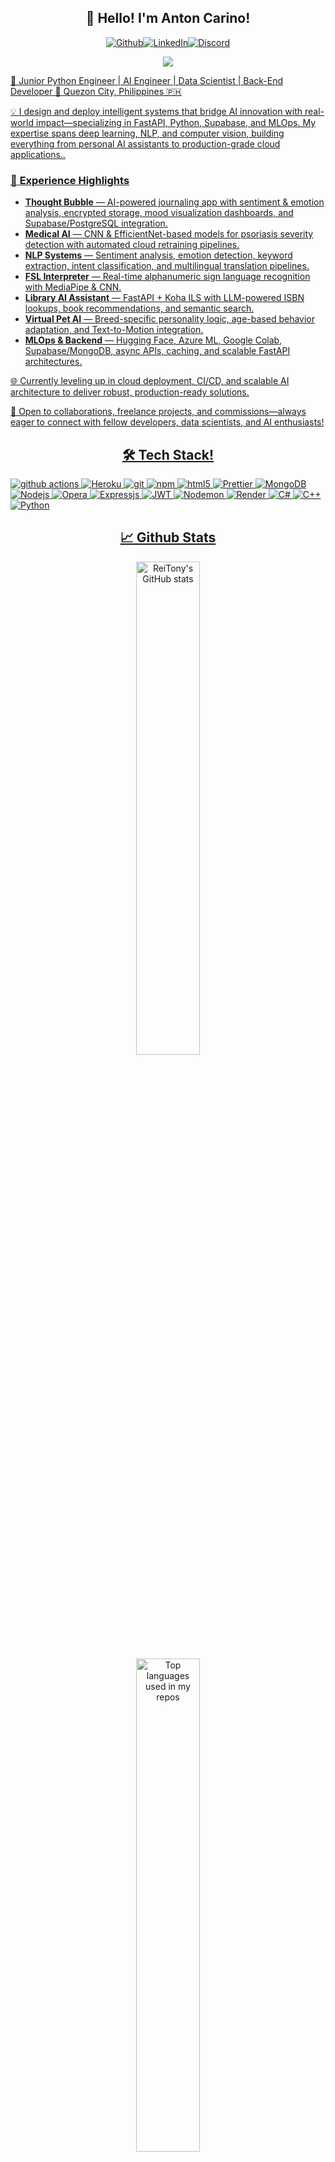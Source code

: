 <h2 align="center">👋 Hello! I'm Anton Carino!</h2>
<p align="center"><a href="https://github.com/ReiTony" target="_blank"><img alt="Github" src="https://img.shields.io/badge/GitHub-%2312100E.svg?&style=for-the-badge&logo=Github&logoColor=white" /></a><a href="https://www.linkedin.com/in/antoncarino/" target="_blank"><img alt="LinkedIn" src="https://img.shields.io/badge/linkedin-%230077B5.svg?&style=for-the-badge&logo=linkedin&logoColor=white" /></a><a href="https://discord.com/users/314449094154125313" target="_blank"><img alt="Discord" src="https://img.shields.io/badge/Discord-%235865F2.svg?style=for-the-badge&logo=discord&logoColor=white" />
</p>
<p align="center">
 <img src="https://img.shields.io/static/v1?label=Gmail&message=antoncarino.work@gmail.com%20&color=D14836&style=for-the-badge&logo=gmail&logoColor=white" />
</p>


💼 Junior Python Engineer | AI Engineer | Data Scientist | Back-End Developer
📍 Quezon City, Philippines 🇵🇭

💡 I design and deploy intelligent systems that bridge AI innovation with real-world impact—specializing in FastAPI, Python, Supabase, and MLOps. My expertise spans deep learning, NLP, and computer vision, building everything from personal AI assistants to production-grade cloud applications..

### 🧠 **Experience Highlights**
- **Thought Bubble** — AI-powered journaling app with sentiment & emotion analysis, encrypted storage, mood visualization dashboards, and Supabase/PostgreSQL integration.  
- **Medical AI** — CNN & EfficientNet-based models for psoriasis severity detection with automated cloud retraining pipelines.  
- **NLP Systems** — Sentiment analysis, emotion detection, keyword extraction, intent classification, and multilingual translation pipelines.  
- **FSL Interpreter** — Real-time alphanumeric sign language recognition with MediaPipe & CNN.  
- **Library AI Assistant** — FastAPI + Koha ILS with LLM-powered ISBN lookups, book recommendations, and semantic search.  
- **Virtual Pet AI** — Breed-specific personality logic, age-based behavior adaptation, and Text-to-Motion integration.  
- **MLOps & Backend** — Hugging Face, Azure ML, Google Colab, Supabase/MongoDB, async APIs, caching, and scalable FastAPI architectures.  

🌐 Currently leveling up in cloud deployment, CI/CD, and scalable AI architecture to deliver robust, production-ready solutions.

🤝 Open to collaborations, freelance projects, and commissions—always eager to connect with fellow developers, data scientists, and AI enthusiasts!

<h2 align="center">🛠️ Tech Stack!</h2>
<p>
  <img alt="github actions" src="https://img.shields.io/badge/-Github_Actions-2088FF?style=flat-square&logo=github-actions&logoColor=white" />
  <img alt="Heroku" src="https://img.shields.io/badge/-Heroku-430098?style=flat-square&logo=heroku&logoColor=white" />
  <img alt="git" src="https://img.shields.io/badge/-Git-F05032?style=flat-square&logo=git&logoColor=white" />
  <img alt="npm" src="https://img.shields.io/badge/-NPM-CB3837?style=flat-square&logo=npm&logoColor=white" />
  <img alt="html5" src="https://img.shields.io/badge/-HTML5-E34F26?style=flat-square&logo=html5&logoColor=white" />
  <img alt="Prettier" src="https://img.shields.io/badge/-Prettier-F7B93E?style=flat-square&logo=prettier&logoColor=white" />
  <img alt="MongoDB" src="https://img.shields.io/badge/-MongoDB-13aa52?style=flat-square&logo=mongodb&logoColor=white" />
  <img alt="Nodejs" src="https://img.shields.io/badge/-Nodejs-43853d?style=flat-square&logo=Node.js&logoColor=white" />
  <img alt="Opera" src="https://img.shields.io/badge/Opera-FF1B2D?style=flat-square&logo=Opera&logoColor=white" />
  <img alt="Expressjs" src="https://img.shields.io/badge/express.js-%23404d59.svg?style=flate-square&logo=express&logoColor=%2361DAFB" />
  <img alt="JWT" src="https://img.shields.io/badge/JWT-black?style=flat-square&logo=JSON%20web%20tokens" />
  <img alt="Nodemon" src="https://img.shields.io/badge/NODEMON-%23323330.svg?style=flat-square&logo=nodemon&logoColor=%BBDEAD" />
  <img alt="Render" src="https://img.shields.io/badge/Render-%46E3B7.svg?style=flat-square&logo=render&logoColor=white" />
  <img alt="C#" src="https://img.shields.io/badge/c%23-%23239120.svg?style=flat-square&logo=c-sharp&logoColor=white" />
  <img alt="C++" src="https://img.shields.io/badge/c++-%2300599C.svg?style=flat-square&logo=c%2B%2B&logoColor=white" />
  <img alt="Python" src="https://img.shields.io/badge/python-3670A0?style=flat-square&logo=python&logoColor=ffdd54" />
</p>

<div align="center">

## :chart_with_upwards_trend: Github Stats

<div align="center">
  <img width="45%" src="https://github-readme-stats.vercel.app/api?username=ReiTony&show_icons=true&theme=dracula&hide=stars,issues" alt="ReiTony's GitHub stats" />
  <br />
  <img width="45%" src="https://github-readme-stats.vercel.app/api/top-langs/?username=ReiTony&layout=compact&hide_title=1&card_width=300" alt="Top languages used in my repos" />
</div>


